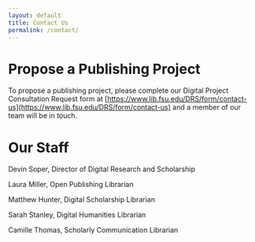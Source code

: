 ```yaml
---
layout: default
title: Contact Us
permalink: /contact/
---
```


# Propose a Publishing Project

To propose a publishing project, please complete our Digital Project Consultation Request form at [https://www.lib.fsu.edu/DRS/form/contact-us](https://www.lib.fsu.edu/DRS/form/contact-us) and a member of our team will be in touch. 

# Our Staff

Devin Soper, Director of Digital Research and Scholarship

Laura Miller, Open Publishing Librarian

Matthew Hunter, Digital Scholarship Librarian

Sarah Stanley, Digital Humanities Librarian

Camille Thomas, Scholarly Communication Librarian
